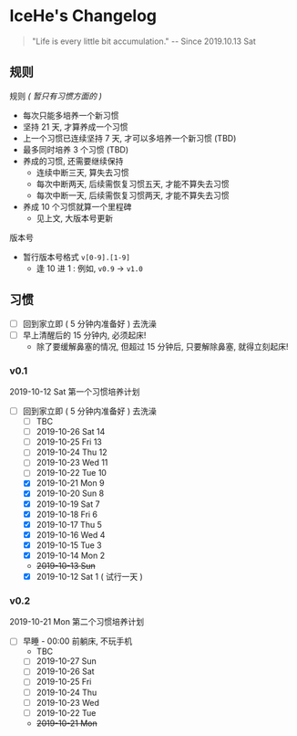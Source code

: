 # IceHe's Changelog

> "Life is every little bit accumulation." -- Since 2019.10.13 Sat

## 规则

规则 _( 暂只有习惯方面的 )_

- 每次只能多培养一个新习惯
- 坚持 21 天, 才算养成一个习惯
- 上一个习惯已连续坚持 7 天, 才可以多培养一个新习惯 (TBD)
- 最多同时培养 3 个习惯 (TBD)
- 养成的习惯, 还需要继续保持
    - 连续中断三天, 算失去习惯
    - 每次中断两天, 后续需恢复习惯五天, 才能不算失去习惯
    - 每次中断一天, 后续需恢复习惯两天, 才能不算失去习惯
- 养成 10 个习惯就算一个里程碑
    - 见上文, 大版本号更新

版本号

- 暂行版本号格式 `v[0-9].[1-9]`
    - 逢 10 进 1 : 例如, `v0.9` → `v1.0`

## 习惯

- [ ] 回到家立即 ( 5 分钟内准备好 ) 去洗澡
- [ ] 早上清醒后的 15 分钟内, 必须起床!
    - 除了要缓解鼻塞的情况, 但超过 15 分钟后, 只要解除鼻塞, 就得立刻起床!

### v0.1

2019-10-12 Sat 第一个习惯培养计划

- [ ] 回到家立即 ( 5 分钟内准备好 ) 去洗澡
    - [ ] TBC
    - [ ] 2019-10-26 Sat 14
    - [ ] 2019-10-25 Fri 13
    - [ ] 2019-10-24 Thu 12
    - [ ] 2019-10-23 Wed 11
    - [ ] 2019-10-22 Tue 10
    - [x] 2019-10-21 Mon 9
    - [x] 2019-10-20 Sun 8
    - [x] 2019-10-19 Sat 7
    - [x] 2019-10-18 Fri 6
    - [x] 2019-10-17 Thu 5
    - [x] 2019-10-16 Wed 4
    - [x] 2019-10-15 Tue 3
    - [x] 2019-10-14 Mon 2
    - ~~2019-10-13 Sun~~
    - [x] 2019-10-12 Sat 1 ( 试行一天 )

### v0.2

2019-10-21 Mon 第二个习惯培养计划

- [ ] 早睡 - 00:00 前躺床, 不玩手机
    - TBC
    - [ ] 2019-10-27 Sun
    - [ ] 2019-10-26 Sat
    - [ ] 2019-10-25 Fri
    - [ ] 2019-10-24 Thu
    - [ ] 2019-10-23 Wed
    - [ ] 2019-10-22 Tue
    - ~~2019-10-21 Mon~~
